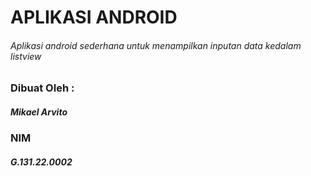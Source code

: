 # APLIKASI ANDROID
###### Aplikasi android sederhana untuk menampilkan inputan data kedalam listview

### Dibuat Oleh :
##### Mikael Arvito
### NIM
##### G.131.22.0002